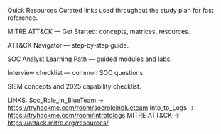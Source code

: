 Quick Resources
Curated links used throughout the study plan for fast reference.

MITRE ATT&CK — Get Started: concepts, matrices, resources.

ATT&CK Navigator — step‑by‑step guide.

SOC Analyst Learning Path — guided modules and labs.

Interview checklist — common SOC questions.

SIEM concepts and 2025 capability checklist.

LINKS:
Soc_Role_In_BlueTeam ->  https://tryhackme.com/room/socroleinblueteam
Into_to_Logs ->  https://tryhackme.com/room/introtologs
MITRE ATT&CK ->  https://attack.mitre.org/resources/
